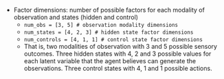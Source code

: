 - Factor dimensions: number of possible factors for each modality of observation and states (hidden and control)
  - `num_obs = [3, 5] # observation modality dimensions`
  - `num_states = [4, 2, 3] # hidden state factor dimensions`
  - `num_controls = [4, 1, 1] # control state factor dimensions`
  - That is, two modalities of observation with 3 and 5 possible sensory outcomes. Three hidden states with 4, 2 and 3 possible values for each latent variable that the agent believes can generate the observations. Three control states with 4, 1 and 1 possible actions. 